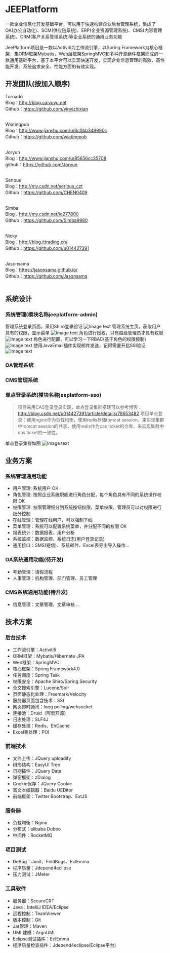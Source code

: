 # JEEPlatform
一款企业信息化开发基础平台，可以用于快速构建企业后台管理系统，集成了OA(办公自动化)、SCM(供应链系统)、ERP(企业资源管理系统)、CMS(内容管理系统)、CRM(客户关系管理系统)等企业系统的通用业务功能

JeePlatform项目是一款以Activiti为工作流引擎，以Spring Framework为核心框架，集ORM框架Mybatis，Web层框架SpringMVC和多种开源组件框架而成的一款通用基础平台，基于本平台可以实现快速开发，实现企业信息管理的高效、高性能开发。系统追求安全、性能方面的有效实现。

## 开发团队(按加入顺序) ##

Tornado<br>
Blog：http://blog.caiyuyu.net<br>
Github：https://github.com/yinyizhixian<br><br>

Wiatingpub<br>
Blog：http://www.jianshu.com/u/6c0bb349990c<br>
Github：https://github.com/wiatingpub<br><br>

Joryun<br>
Blog：http://www.jianshu.com/u/85656cc35708<br>
github：https://github.com/Joryun<br><br>

Serious<br>
Blog：http://my.csdn.net/serious_czt<br>
Github：https://github.com/CHEN0409<br><br>

Simba<br>
Blog：http://my.csdn.net/io277800<br>
Github：https://github.com/Simba9980<br><br>

Nicky<br>
Blog：http://blog.ittrading.cn/<br>
Github：https://github.com/u014427391<br><br>

Jasonsama<br>
Blog：https://jasonsama.github.io/<br>
Github：https://github.com/Jasonsama<br><br>


## 系统设计
### 系统管理(模块名称jeeplatform-admin)
管理系统登录页面，采用Shiro登录验证
![Image text](https://github.com/u014427391/jeeplatform/raw/master/screenshot/管理系统登录页面.png)
管理系统主页，获取用户具有的权限，显示菜单
![Image text](https://github.com/u014427391/jeeplatform/raw/master/screenshot/管理系统主页.png)
角色进行授权，只有超级管理员才具有权限
![Image text](https://github.com/u014427391/jeeplatform/raw/master/screenshot/角色授权.png)
角色进行配置，可以学习一下RBAC(基于角色的权限控制)
![Image text](https://github.com/u014427391/jeeplatform/raw/master/screenshot/角色配置.png)
使用JavaEmail插件实现邮件发送，记得需要开启SSl验证
![Image text](https://github.com/u014427391/jeeplatform/raw/master/screenshot/发送邮件.png)

### OA管理系统

### CMS管理系统

### 单点登录系统(模块名称jeeplatform-sso)
> 项目采用CAS登录登录实现，单点登录集群搭建可以参考博客：
> http://blog.csdn.net/u014427391/article/details/78653482
> 项目单点登录：使用nginx作为负载均衡，使用redis存储tomcat session，来实现集群中tomcat session的共享，使用redis作为cas ticket的仓库，来实现集群中cas ticket的一致性。

单点登录集群如图
![Image text](https://github.com/u014427391/jeeplatform/raw/master/screenshot/单点登录集群.png)


## 业务方案 ##
### 系统管理通用功能 ####
* 用户管理: 系统用户	OK
* 角色管理: 按照企业系统职能进行角色分配，每个角色具有不同的系统操作权限	OK
* 权限管理: 权限管理细分到系统按钮权限，菜单权限，管理员可以对权限进行细分控制
* 在线管理：管理在线用户，可以强制下线
* 菜单管理：系统可以配置系统菜单，并分配不同的权限	OK
* 报表统计：数据报表、用户分析
* 系统监控：数据监控、系统日志(用户登录记录)
* 通用接口：SMS(短信)、系统邮件、Excel表导出导入操作...
### OA系统通用功能(待开发) ###
* 考勤管理：请假流程
* 人事管理：机构管理、部门管理、员工管理

### CMS系统通用功能(待开发) ###
* 信息管理：文章管理、文章审核
...

## 技术方案 ##
### 后台技术 ###
* 工作流引擎：Activiti5
* ORM框架：Mybatis/Hibernate JPA
* Web框架：SpringMVC
* 核心框架：Spring Framework4.0
* 任务调度：Spring Task
* 权限安全：Apache Shiro/Spring Security
* 全文搜索引擎：Lucene/Solr
* 页面静态化处理：Freemark/Velocity
* 服务器页面包含技术：SSI
* 网页即时通讯：long polling/websocket
* 连接池：Druid（阿里开源）
* 日志处理：SLF4J
* 缓存处理：Redis、EhCache
* Excel表处理：POI

### 前端技术 ###
* 文件上传：JQuery uploadify
* 树形结构：EasyUI Tree
* 日期插件：JQuery Date
* 弹窗框架：zDialog
* Cookie保存：JQuery Cookie
* 富文本编辑器：Baidu UEDitor
* 前端框架：Twitter Bootstrap、ExtJS

### 服务器 ####
* 负载均衡：Nginx
* 分布式：alibaba Dubbo
* 中间件：RocketMQ

### 项目测试 ###
* DeBug：Junit、FindBugs、EclEmma
* 程序质量：Jdepend4eclipse
* 压力测试：JMeter

### 工具软件 ###
* 服务器：SecureCRT
* Java：IntelliJ IDEA/Eclipse
* 远程控制：TeamViewer
* 版本控制：Git
* Jar管理：Maven
* UML建模：ArgoUML
* Eclipse测试插件：EclEmma
* 程序质量检查插件：Jdepend4eclipse(Eclipse平台)



